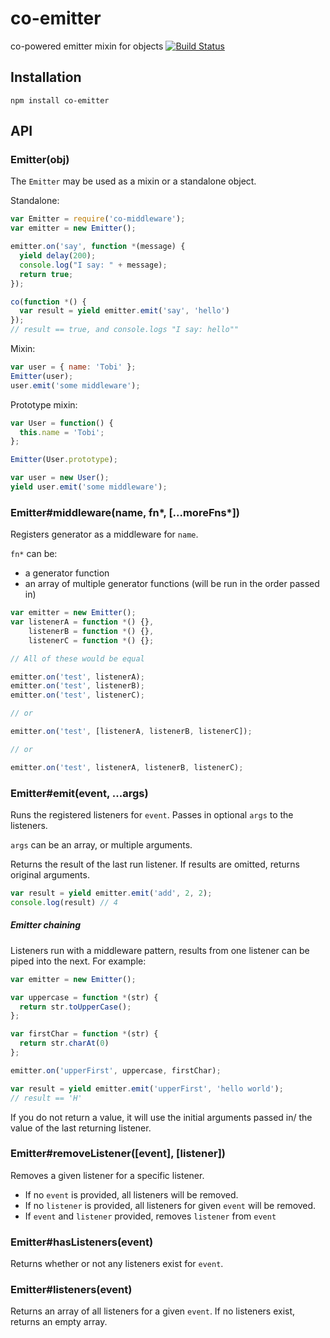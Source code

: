 # co-emitter
co-powered emitter mixin for objects
[![Build Status](https://api.travis-ci.org/rschmukler/co-emitter.png)](http://travis-ci.org/rschmukler/co-emitter)

## Installation

```
npm install co-emitter
```

## API


### Emitter(obj)

The `Emitter` may be used as a mixin or a standalone object.

Standalone:

```js
var Emitter = require('co-middleware');
var emitter = new Emitter();

emitter.on('say', function *(message) {
  yield delay(200);
  console.log("I say: " + message);
  return true;
});

co(function *() {
  var result = yield emitter.emit('say', 'hello')
});
// result == true, and console.logs "I say: hello""
```

Mixin:

```js
var user = { name: 'Tobi' };
Emitter(user);
user.emit('some middleware');
```

Prototype mixin:

```js
var User = function() {
  this.name = 'Tobi';
};

Emitter(User.prototype);

var user = new User();
yield user.emit('some middleware');
```

### Emitter#middleware(name, fn\*, [...moreFns\*])

Registers generator as a middleware for `name`.

`fn*` can be:
- a generator function
- an array of multiple generator functions (will be run in the order passed in)

```js
var emitter = new Emitter();
var listenerA = function *() {},
    listenerB = function *() {},
    listenerC = function *() {};

// All of these would be equal

emitter.on('test', listenerA);
emitter.on('test', listenerB);
emitter.on('test', listenerC);

// or

emitter.on('test', [listenerA, listenerB, listenerC]);

// or

emitter.on('test', listenerA, listenerB, listenerC);
```

### Emitter#emit(event, ...args)

Runs the registered listeners for `event`. Passes in optional `args` to the
listeners. 

`args` can be an array, or multiple arguments.

Returns the result of the last run listener. If results are omitted, returns
original arguments.

```js
var result = yield emitter.emit('add', 2, 2);
console.log(result) // 4
```

##### Emitter chaining

Listeners run with a middleware pattern, results from one listener can be piped into the next. For example:

```js
var emitter = new Emitter();

var uppercase = function *(str) {
  return str.toUpperCase();
};

var firstChar = function *(str) {
  return str.charAt(0)
};

emitter.on('upperFirst', uppercase, firstChar);

var result = yield emitter.emit('upperFirst', 'hello world');
// result == 'H'
```

If you do not return a value, it will use the initial arguments passed in/ the
value of the last returning listener.

### Emitter#removeListener([event], [listener])

Removes a given listener for a specific listener.

- If no `event` is provided, all listeners will be removed.
- If no `listener` is provided, all listeners for given `event` will be removed.
- If `event` and `listener` provided, removes `listener` from `event`

### Emitter#hasListeners(event)

Returns whether or not any listeners exist for `event`.

### Emitter#listeners(event)

Returns an array of all listeners for a given `event`. If no listeners exist, returns an empty array.
